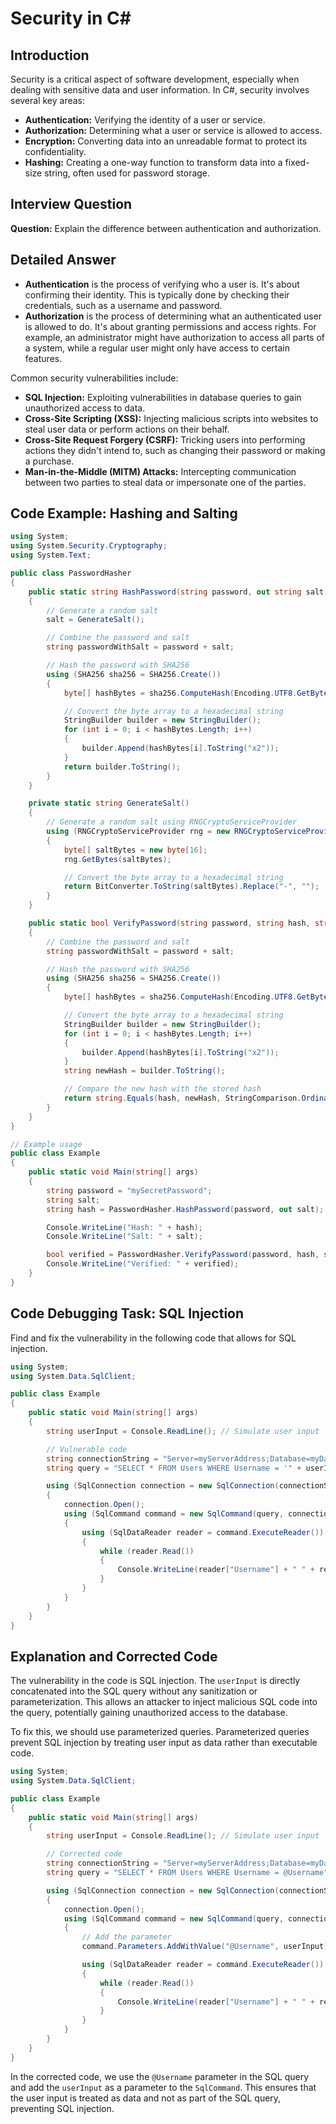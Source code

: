 # Security in C#

## Introduction

Security is a critical aspect of software development, especially when dealing with sensitive data and user information. In C#, security involves several key areas:

*   **Authentication:** Verifying the identity of a user or service.
*   **Authorization:** Determining what a user or service is allowed to access.
*   **Encryption:** Converting data into an unreadable format to protect its confidentiality.
*   **Hashing:** Creating a one-way function to transform data into a fixed-size string, often used for password storage.

## Interview Question

**Question:** Explain the difference between authentication and authorization.

## Detailed Answer

*   **Authentication** is the process of verifying who a user is. It's about confirming their identity. This is typically done by checking their credentials, such as a username and password.
*   **Authorization** is the process of determining what an authenticated user is allowed to do. It's about granting permissions and access rights. For example, an administrator might have authorization to access all parts of a system, while a regular user might only have access to certain features.

Common security vulnerabilities include:

*   **SQL Injection:** Exploiting vulnerabilities in database queries to gain unauthorized access to data.
*   **Cross-Site Scripting (XSS):** Injecting malicious scripts into websites to steal user data or perform actions on their behalf.
*   **Cross-Site Request Forgery (CSRF):** Tricking users into performing actions they didn't intend to, such as changing their password or making a purchase.
*   **Man-in-the-Middle (MITM) Attacks:** Intercepting communication between two parties to steal data or impersonate one of the parties.

## Code Example: Hashing and Salting

```csharp
using System;
using System.Security.Cryptography;
using System.Text;

public class PasswordHasher
{
    public static string HashPassword(string password, out string salt)
    {
        // Generate a random salt
        salt = GenerateSalt();

        // Combine the password and salt
        string passwordWithSalt = password + salt;

        // Hash the password with SHA256
        using (SHA256 sha256 = SHA256.Create())
        {
            byte[] hashBytes = sha256.ComputeHash(Encoding.UTF8.GetBytes(passwordWithSalt));

            // Convert the byte array to a hexadecimal string
            StringBuilder builder = new StringBuilder();
            for (int i = 0; i < hashBytes.Length; i++)
            {
                builder.Append(hashBytes[i].ToString("x2"));
            }
            return builder.ToString();
        }
    }

    private static string GenerateSalt()
    {
        // Generate a random salt using RNGCryptoServiceProvider
        using (RNGCryptoServiceProvider rng = new RNGCryptoServiceProvider())
        {
            byte[] saltBytes = new byte[16];
            rng.GetBytes(saltBytes);

            // Convert the byte array to a hexadecimal string
            return BitConverter.ToString(saltBytes).Replace("-", "");
        }
    }

    public static bool VerifyPassword(string password, string hash, string salt)
    {
        // Combine the password and salt
        string passwordWithSalt = password + salt;

        // Hash the password with SHA256
        using (SHA256 sha256 = SHA256.Create())
        {
            byte[] hashBytes = sha256.ComputeHash(Encoding.UTF8.GetBytes(passwordWithSalt));

            // Convert the byte array to a hexadecimal string
            StringBuilder builder = new StringBuilder();
            for (int i = 0; i < hashBytes.Length; i++)
            {
                builder.Append(hashBytes[i].ToString("x2"));
            }
            string newHash = builder.ToString();

            // Compare the new hash with the stored hash
            return string.Equals(hash, newHash, StringComparison.OrdinalIgnoreCase);
        }
    }
}

// Example usage
public class Example
{
    public static void Main(string[] args)
    {
        string password = "mySecretPassword";
        string salt;
        string hash = PasswordHasher.HashPassword(password, out salt);

        Console.WriteLine("Hash: " + hash);
        Console.WriteLine("Salt: " + salt);

        bool verified = PasswordHasher.VerifyPassword(password, hash, salt);
        Console.WriteLine("Verified: " + verified);
    }
}
```

## Code Debugging Task: SQL Injection

Find and fix the vulnerability in the following code that allows for SQL injection.

```csharp
using System;
using System.Data.SqlClient;

public class Example
{
    public static void Main(string[] args)
    {
        string userInput = Console.ReadLine(); // Simulate user input

        // Vulnerable code
        string connectionString = "Server=myServerAddress;Database=myDataBase;User Id=myUsername;Password=myPassword;";
        string query = "SELECT * FROM Users WHERE Username = '" + userInput + "'";

        using (SqlConnection connection = new SqlConnection(connectionString))
        {
            connection.Open();
            using (SqlCommand command = new SqlCommand(query, connection))
            {
                using (SqlDataReader reader = command.ExecuteReader())
                {
                    while (reader.Read())
                    {
                        Console.WriteLine(reader["Username"] + " " + reader["Password"]);
                    }
                }
            }
        }
    }
}
```

## Explanation and Corrected Code

The vulnerability in the code is SQL injection. The `userInput` is directly concatenated into the SQL query without any sanitization or parameterization. This allows an attacker to inject malicious SQL code into the query, potentially gaining unauthorized access to the database.

To fix this, we should use parameterized queries. Parameterized queries prevent SQL injection by treating user input as data rather than executable code.

```csharp
using System;
using System.Data.SqlClient;

public class Example
{
    public static void Main(string[] args)
    {
        string userInput = Console.ReadLine(); // Simulate user input

        // Corrected code
        string connectionString = "Server=myServerAddress;Database=myDataBase;User Id=myUsername;Password=myPassword;";
        string query = "SELECT * FROM Users WHERE Username = @Username";

        using (SqlConnection connection = new SqlConnection(connectionString))
        {
            connection.Open();
            using (SqlCommand command = new SqlCommand(query, connection))
            {
                // Add the parameter
                command.Parameters.AddWithValue("@Username", userInput);

                using (SqlDataReader reader = command.ExecuteReader())
                {
                    while (reader.Read())
                    {
                        Console.WriteLine(reader["Username"] + " " + reader["Password"]);
                    }
                }
            }
        }
    }
}
```

In the corrected code, we use the `@Username` parameter in the SQL query and add the `userInput` as a parameter to the `SqlCommand`. This ensures that the user input is treated as data and not as part of the SQL query, preventing SQL injection.